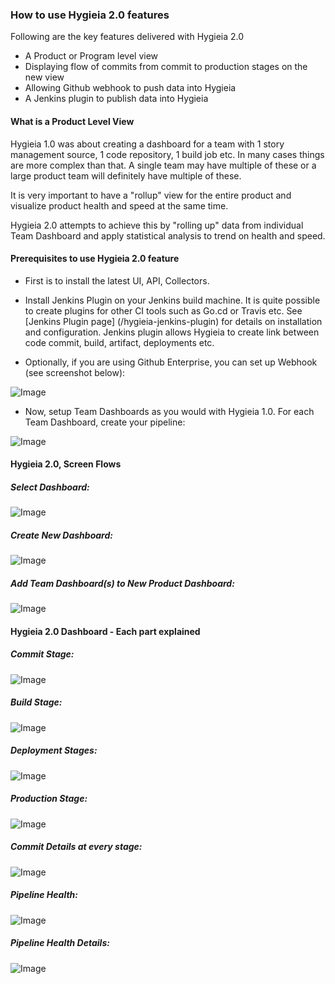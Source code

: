 ### How to use Hygieia 2.0 features

Following are the key features delivered with Hygieia 2.0

- A Product or Program level view
- Displaying flow of commits from commit to production stages on the new view
- Allowing Github webhook to push data into Hygieia
- A Jenkins plugin to publish data into Hygieia


#### What is a Product Level View
Hygieia 1.0 was about creating a dashboard for a team with 1 story management source, 1 code repository, 1 build job etc. In many cases things are more complex than that. 
A single team may have multiple of these or a large product team will definitely have multiple of these. 

It is very important to have a "rollup" view for the entire product and visualize product health and speed at the same time.

Hygieia 2.0 attempts to achieve this by "rolling up" data from individual Team Dashboard and apply statistical analysis to trend on health and speed.

#### Prerequisites to use Hygieia 2.0 feature
- First is to install the latest UI, API, Collectors.
 
- Install Jenkins Plugin on your Jenkins build machine. It is quite possible to create plugins for other CI tools such as Go.cd or Travis etc. See [Jenkins Plugin page] (/hygieia-jenkins-plugin) for details on installation and configuration.
Jenkins plugin allows Hygieia to create link between code commit, build, artifact, deployments etc. 

- Optionally, if you are using Github Enterprise, you can set up Webhook (see screenshot below):


![Image](/media/images/webhook.png)

- Now, setup Team Dashboards as you would with Hygieia 1.0. For each Team Dashboard, create your pipeline:

![Image](/media/images/team-pipeline-config.png)


#### Hygieia 2.0, Screen Flows

##### Select Dashboard:

![Image](/media/images/h2-select-dashboard.png)

##### Create New Dashboard:

![Image](/media/images/h2-create-dashboard.png)

##### Add Team Dashboard(s) to New Product Dashboard:

![Image](/media/images/h2-add-teamdashboard.png)


#### Hygieia 2.0 Dashboard - Each part explained

##### Commit Stage:

![Image](/media/images/h2-commit-stage.png)

##### Build Stage:

![Image](/media/images/h2-build-stage.png)

##### Deployment Stages:

![Image](/media/images/h2-deploy-stages.png)

##### Production Stage:

![Image](/media/images/h2-prod-stage.png)

##### Commit Details at every stage:

![Image](/media/images/h2-commit-details-stage.png)


##### Pipeline Health:

![Image](/media/images/h2-health.png)


##### Pipeline Health Details:

![Image](/media/images/h2-health-details.png)
